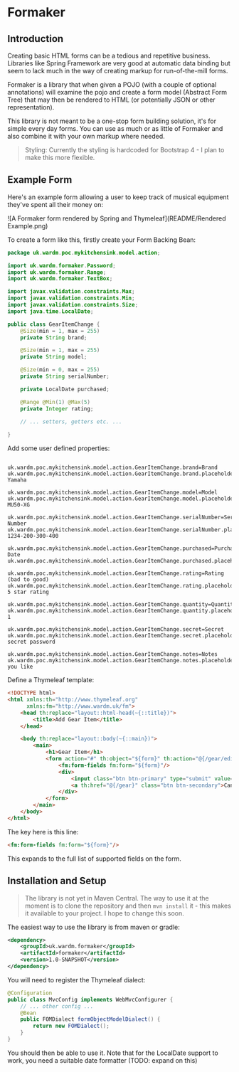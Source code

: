 # Formaker

## Introduction

Creating basic HTML forms can be a tedious and repetitive business.
Libraries like Spring Framework are very good at automatic data binding but seem
to lack much in the way of creating markup for run-of-the-mill forms.

Formaker is a library that when given a POJO (with a couple of optional annotations) will
examine the pojo and create a form model (Abstract Form Tree) that may then be rendered
to HTML (or potentially JSON or other representation).

This library is not meant to be a one-stop form building solution, it's for simple every day
forms. You can use as much or as little of Formaker and also combine it with your own
markup where needed.

> Styling: Currently the styling is hardcoded for Bootstrap 4 - I plan to make this more flexible.

## Example Form
 
Here's an example form allowing a user to keep track of musical equipment they've spent all their money on:

![A Formaker form rendered by Spring and Thymeleaf](README/Rendered Example.png)

To create a form like this, firstly create your Form Backing Bean:

```java
package uk.wardm.poc.mykitchensink.model.action;

import uk.wardm.formaker.Password;
import uk.wardm.formaker.Range;
import uk.wardm.formaker.TextBox;

import javax.validation.constraints.Max;
import javax.validation.constraints.Min;
import javax.validation.constraints.Size;
import java.time.LocalDate;

public class GearItemChange {
    @Size(min = 1, max = 255)
    private String brand;

    @Size(min = 1, max = 255)
    private String model;

    @Size(min = 0, max = 255)
    private String serialNumber;

    private LocalDate purchased;

    @Range @Min(1) @Max(5)
    private Integer rating;
    
    // ... setters, getters etc. ...

}
```

Add some user defined properties:

```properties

uk.wardm.poc.mykitchensink.model.action.GearItemChange.brand=Brand
uk.wardm.poc.mykitchensink.model.action.GearItemChange.brand.placeholder=e.g. Yamaha

uk.wardm.poc.mykitchensink.model.action.GearItemChange.model=Model
uk.wardm.poc.mykitchensink.model.action.GearItemChange.model.placeholder=e.g. MU50-XG

uk.wardm.poc.mykitchensink.model.action.GearItemChange.serialNumber=Serial Number
uk.wardm.poc.mykitchensink.model.action.GearItemChange.serialNumber.placeholder=e.g. 1234-200-300-400

uk.wardm.poc.mykitchensink.model.action.GearItemChange.purchased=Purchase Date
uk.wardm.poc.mykitchensink.model.action.GearItemChange.purchased.placeholder=23/11/2000

uk.wardm.poc.mykitchensink.model.action.GearItemChange.rating=Rating (bad to good)
uk.wardm.poc.mykitchensink.model.action.GearItemChange.rating.placeholder=1-5 star rating

uk.wardm.poc.mykitchensink.model.action.GearItemChange.quantity=Quantity
uk.wardm.poc.mykitchensink.model.action.GearItemChange.quantity.placeholder=e.g. 1

uk.wardm.poc.mykitchensink.model.action.GearItemChange.secret=Secret
uk.wardm.poc.mykitchensink.model.action.GearItemChange.secret.placeholder=Super secret password

uk.wardm.poc.mykitchensink.model.action.GearItemChange.notes=Notes
uk.wardm.poc.mykitchensink.model.action.GearItemChange.notes.placeholder=Anything you like
```

Define a Thymeleaf template:
```html
<!DOCTYPE html>
<html xmlns:th="http://www.thymeleaf.org"
      xmlns:fm="http://www.wardm.uk/fm">
    <head th:replace="layout::html-head(~{::title})">
        <title>Add Gear Item</title>
    </head>

    <body th:replace="layout::body(~{::main})">
        <main>
            <h1>Gear Item</h1>
            <form action="#" th:object="${form}" th:action="@{/gear/edit(id=${gearId})}" method="post">
                <fm:form-fields fm:form="${form}"/>
                <div>
                    <input class="btn btn-primary" type="submit" value="Save">
                    <a th:href="@{/gear}" class="btn btn-secondary">Cancel</a>
                </div>
            </form>
        </main>
    </body>
</html>
```

The key here is this line:

```html
<fm:form-fields fm:form="${form}"/>
```

This expands to the full list of supported fields on the form.


## Installation and Setup

> The library is not yet in Maven Central. The way to use it at the moment is to
> clone the repository and then `mvn install` it - this makes it available to your project.
> I hope to change this soon.

The easiest way to use the library is from maven or gradle:

```xml
<dependency>
    <groupId>uk.wardm.formaker</groupId>
    <artifactId>formaker</artifactId>
    <version>1.0-SNAPSHOT</version>
</dependency>
```

You will need to register the Thymeleaf dialect:

```java
@Configuration
public class MvcConfig implements WebMvcConfigurer {
    // ... other config ...
    @Bean
    public FOMDialect formObjectModelDialect() {
        return new FOMDialect();
    }
}
```

You should then be able to use it. Note that for the LocalDate support to work, you
need a suitable date formatter (TODO: expand on this)

